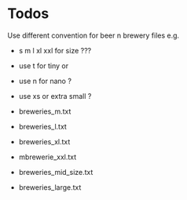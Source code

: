 
# Todos

Use different convention for beer n brewery files e.g.

- s m l xl xxl    for size  ???

- use t for tiny  or
- use n for nano  ?
- use xs or extra small ?

- breweries_m.txt
- breweries_l.txt
- breweries_xl.txt
- mbrewerie_xxl.txt
- breweries_mid_size.txt
- breweries_large.txt



